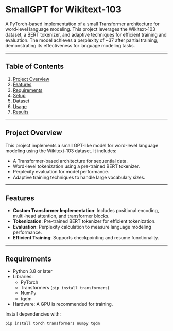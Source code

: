 # **SmallGPT for Wikitext-103**

A PyTorch-based implementation of a small Transformer architecture for word-level language modeling. This project leverages the Wikitext-103 dataset, a BERT tokenizer, and adaptive techniques for efficient training and evaluation. The model achieves a perplexity of ~37 after partial training, demonstrating its effectiveness for language modeling tasks.

---

## **Table of Contents**
1. [Project Overview](#project-overview)
2. [Features](#features)
3. [Requirements](#requirements)
4. [Setup](#setup)
5. [Dataset](#dataset)
6. [Usage](#usage)
7. [Results](#results)


---

## **Project Overview**
This project implements a small GPT-like model for word-level language modeling using the Wikitext-103 dataset. It includes:
- A Transformer-based architecture for sequential data.
- Word-level tokenization using a pre-trained BERT tokenizer.
- Perplexity evaluation for model performance.
- Adaptive training techniques to handle large vocabulary sizes.

---

## **Features**
- **Custom Transformer Implementation**: Includes positional encoding, multi-head attention, and transformer blocks.
- **Tokenization**: Pre-trained BERT tokenizer for efficient tokenization.
- **Evaluation**: Perplexity calculation to measure language modeling performance.
- **Efficient Training**: Supports checkpointing and resume functionality.

---

## **Requirements**
- Python 3.8 or later
- Libraries:
  - PyTorch
  - Transformers (`pip install transformers`)
  - NumPy
  - tqdm
- Hardware: A GPU is recommended for training.

Install dependencies with:
```bash
pip install torch transformers numpy tqdm
```









